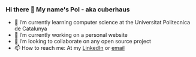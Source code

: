 ### Hi there 👋 My name's Pol - aka cuberhaus

<!--
**cuberhaus/cuberhaus** is a ✨ _special_ ✨ repository because its `README.md` (this file) appears on your GitHub profile.

Here are some ideas to get you started:

- 🔭 I’m currently working on ...
- 🌱 I’m currently learning Computer science
- 👯 I’m looking to collaborate on ...
- 🤔 I’m looking for help with ...
- 💬 Ask me about ...
- 📫 How to reach me: ...
- 😄 Pronouns: ...
- ⚡ Fun fact: ...
-->
- 🌱 I’m currently learning computer science at the Universitat Politecnica de Catalunya
- 🔭 I’m currently working on a personal website 
- 👯 I’m looking to collaborate on any open source project
- 📫 How to reach me: At my [LinkedIn](https://www.linkedin.com/in/pol-casacuberta-8b6a67198/) or [email](mailto:polcg10@gmail.com)
